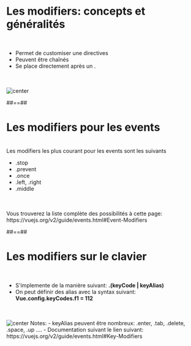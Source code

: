 <!-- .slide: class="sfeir-basic-slide" -->
# Les modifiers: concepts et généralités
<br>
<ul>
    <li>Permet de customiser une directives</li>
    <li>Peuvent être chaînés</li>
    <li>Se place directement après un .</li>
</ul>
<br><br>
<img alt="center" src="assets/images/school/modifiers/modifiers_exemple.png">

##==##

<!-- .slide: class="sfeir-basic-slide" -->
# Les modifiers pour les events
<br>
<span>Les modifiers les plus courant pour les events sont les suivants</span>
<ul>
    <li>.stop</li>
    <li>.prevent</li>
    <li>.once</li>
    <li>.left, .right</li>
    <li>.middle</li>
</ul><br><br>
<span>Vous trouverez la liste complète des possibilités à cette page: https://vuejs.org/v2/guide/events.html#Event-Modifiers</span>

##==##

<!-- .slide: class="sfeir-basic-slide" -->
# Les modifiers sur le clavier
<br>
<ul>
    <li>S'implemente de la manière suivant: <strong>.(keyCode | keyAlias)</strong></li>
    <li>On peut définir des alias avec la syntax suivant: <strong>Vue.config.keyCodes.f1 = 112</strong></li>
</ul><br><br>
<img alt="center" src="assets/images/school/modifiers/modifiers_clavier.png">
Notes:
 - keyAlias peuvent être nombreux: .enter, .tab, .delete, .space, .up ....
 - Documentation suivant le lien suivant: https://vuejs.org/v2/guide/events.html#Key-Modifiers

